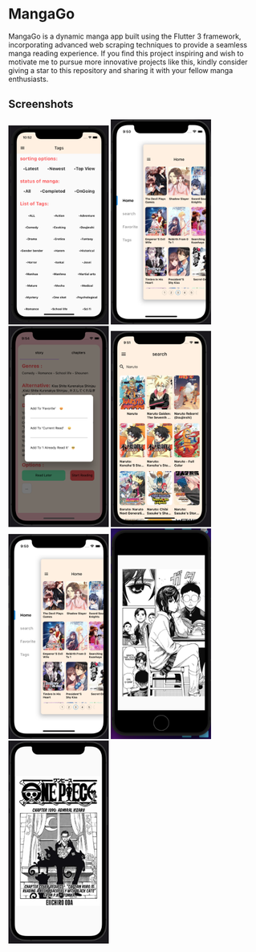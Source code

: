# MangaGo

MangaGo is a dynamic manga app built using the Flutter 3 framework, incorporating advanced web scraping techniques to provide a seamless manga reading experience. If you find this project inspiring and wish to motivate me to pursue more innovative projects like this, kindly consider giving a star to this repository and sharing it with your fellow manga enthusiasts.

## Screenshots

<!-- Screenshot 1 -->
<img src="assets/screenshots/1.png" alt="MangaGo Screenshot 1" width="200"/>

<!-- Screenshot 2 -->
<img src="assets/screenshots/2.png" alt="MangaGo Screenshot 5" width="200"/>

<!-- Screenshot 3 -->
<img src="assets/screenshots/8.png" alt="MangaGo Screenshot 10" width="200"/>

<!-- Screenshot 4 -->
<img src="assets/screenshots/4.png" alt="MangaGo Screenshot 20" width="200"/>

<!-- Screenshot 5 -->
<img src="assets/screenshots/2.png" alt="MangaGo Screenshot 20" width="200"/>

<!-- Screenshot 6 -->
<img src="assets/screenshots/26.png" alt="MangaGo Screenshot 20" width="200"/>

<!-- Screenshot 7 -->
<img src="assets/screenshots/12.png" alt="MangaGo Screenshot 20" width="200"/>
